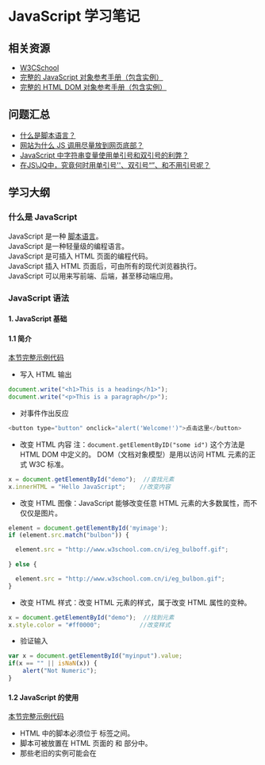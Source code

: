 # JavaScript 学习笔记

## 相关资源
- [W3CSchool](http://www.w3school.com.cn/js/index.asp)
- [完整的 JavaScript 对象参考手册（包含实例）](http://www.w3school.com.cn/jsref/index.asp)
- [完整的 HTML DOM 对象参考手册（包含实例）](http://www.w3school.com.cn/jsref/index.asp)

## 问题汇总
- [什么是脚本语言？](https://zh.wikipedia.org/wiki/脚本语言)
- [网站为什么 JS 调用尽量放到网页底部？](https://www.zhihu.com/question/34147508)
- [JavaScript 中字符串变量使用单引号和双引号的利弊？](https://www.zhihu.com/question/21168673)
- [在JS\JQ中，究竟何时用单引号''、双引号“”、和不用引号呢？](https://segmentfault.com/q/1010000004519527)

## 学习大纲
### 什么是 JavaScript

JavaScript 是一种 [脚本语言](https://zh.wikipedia.org/wiki/脚本语言)。
<br>
JavaScript 是一种轻量级的编程语言。
<br>
JavaScript 是可插入 HTML 页面的编程代码。
<br>
JavaScript 插入 HTML 页面后，可由所有的现代浏览器执行。
<br>
JavaScript 可以用来写前端、后端，甚至移动端应用。
<br>

### JavaScript 语法
#### 1. JavaScript 基础
#### 1.1 简介
[本节完整示例代码](./JavaScriptExamples/html/01_intro.html)

- 写入 HTML 输出
``` JavaScript
document.write("<h1>This is a heading</h1>");
document.write("<p>This is a paragraph</p>");
```

- 对事件作出反应
``` JavaScript
<button type="button" onclick="alert('Welcome!')">点击这里</button>
```

- 改变 HTML 内容
注：`document.getElementByID("some id")` 这个方法是 HTML DOM 中定义的。
    DOM（文档对象模型）是用以访问 HTML 元素的正式 W3C 标准。
``` JavaScript
x = document.getElementById("demo");  //查找元素
x.innerHTML = "Hello JavaScript";    //改变内容
```

- 改变 HTML 图像：JavaScript 能够改变任意 HTML 元素的大多数属性，而不仅仅是图片。
``` JavaScript
element = document.getElementById('myimage');
if (element.src.match("bulbon")) {

  element.src = "http://www.w3school.com.cn/i/eg_bulboff.gif";
  
} else {

  element.src = "http://www.w3school.com.cn/i/eg_bulbon.gif";
}
```

- 改变 HTML 样式：改变 HTML 元素的样式，属于改变 HTML 属性的变种。
``` JavaScript
x = document.getElementById("demo");  //找到元素
x.style.color = "#ff0000";           //改变样式
```

- 验证输入
``` JavaScript
var x = document.getElementById("myinput").value;
if(x == "" || isNaN(x)) {
	alert("Not Numeric");
}

```

#### 1.2 JavaScript 的使用

[本节完整示例代码](./JavaScriptExamples/html/02_usage.html)

- HTML 中的脚本必须位于 <script> 与 </script> 标签之间。
- 脚本可被放置在 HTML 页面的 <body> 和 <head> 部分中。
- 那些老旧的实例可能会在 <script> 标签中使用 type="text/javascript"。现在已经不必这样做了。JavaScript 是所有现代浏览器以及 HTML5 中的默认脚本语言。
- 您可以在 HTML 文档中放入不限数量的脚本。
- 脚本可位于 HTML 的 <body> 或 <head> 部分中，或者同时存在于两个部分中。
- 通常的做法是把函数放入 <head> 部分中，或者放在页面底部。这样就可以把它们安置到同一处位置，不会干扰页面的内容。
- [网站为什么 JS 调用尽量放到网页底部？](https://www.zhihu.com/question/34147508)（推荐阅读）
- 外部的 JavaScript：
  - 可以把脚本保存到外部文件中。外部文件通常包含被多个网页使用的代码
  - 外部 JavaScript 文件的文件扩展名是 .js
  - 在 <head> 或 <body> 中引用脚本文件都是可以的。实际运行效果与在 <script> 标签中编写脚本完全一致
  - 如需使用外部文件，请在 <script> 标签的 "src" 属性中设置该 .js 文件。


示例代码（引入外部的 js 文件）：
``` JavaScript
<!DOCTYPE html>
<html>
<body>
<script src="myScript.js"></script>
</body>
</html>
```

#### 1.3 JavaScript 输出


